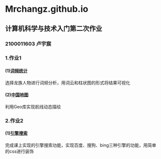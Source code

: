 # Mrchangz.github.io
## 计算机科学与技术入门第二次作业
### 2100011603 卢宇宸
### 1.作业1
#### (1)[词频统计](https://Mrchangz.github.io/frequency_analysis.html)
选择龙族人物进行词频分析，用词云和柱状图的形式将结果可视化
#### (2)[中国地图](https://Mrchangz.github.io/airlines.html)
利用Geo库实现航线动态描绘

### 2.作业2
#### (1)[引擎搜索](https://Mrchangz.github.io/search_engines.html)
完成课上实现的引擎搜索功能，实现百度、搜狗、bing三种引擎的功能，用简单的css进行装饰
